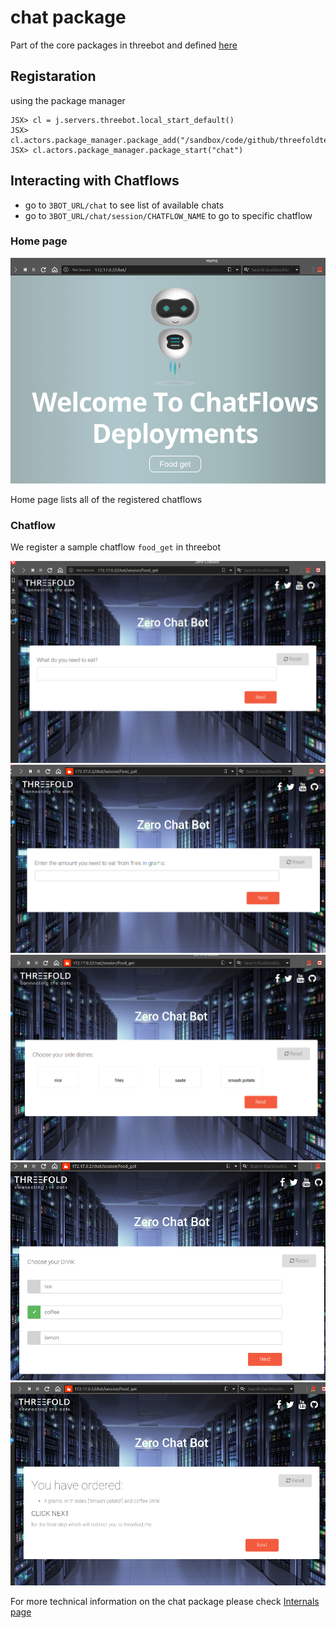 # chat package

Part of the core packages in threebot and defined [here](https://github.com/threefoldtech/jumpscaleX_threebot/blob/1c6764c8e1330c013588ec73912df25306336c5d/ThreeBotPackages/threebot/chat/README.md)

## Registaration

using the package manager
```
JSX> cl = j.servers.threebot.local_start_default()          
JSX> cl.actors.package_manager.package_add("/sandbox/code/github/threefoldtech/jumpscaleX_threebot/ThreeBotPackages/threebot/chat") 
JSX> cl.actors.package_manager.package_start("chat") 
```

## Interacting with Chatflows

- go to `3BOT_URL/chat` to see list of available chats
- go to `3BOT_URL/chat/session/CHATFLOW_NAME` to go to specific chatflow

### Home page
![Chat Home](./images/chat/chathome.png)

Home page lists all of the registered chatflows


### Chatflow

We register a sample chatflow `food_get` in threebot 

![Chat Flow1](./images/chat/chat1.png)
![Chat Flow2](./images/chat/chat2.png)
![Chat Flow3](./images/chat/chat3.png)
![Chat Flow4](./images/chat/chat4.png)
![Chat Flow5](./images/chat/chat5.png)


For more technical information on the chat package please check [Internals page](./internals.md)